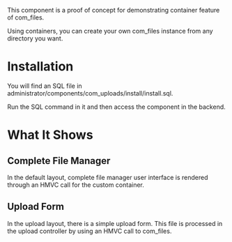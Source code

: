This component is a proof of concept for demonstrating container feature of com_files.

Using containers, you can create your own com_files instance from any directory you want.

Installation
============
You will find an SQL file in administrator/components/com_uploads/install/install.sql.

Run the SQL command in it and then access the component in the backend. 

What It Shows
============

Complete File Manager
---------------------
In the default layout, complete file manager user interface is rendered through an HMVC call for the custom container.

Upload Form
-----------
In the upload layout, there is a simple upload form. This file is processed in the upload controller by using an HMVC call to com_files.